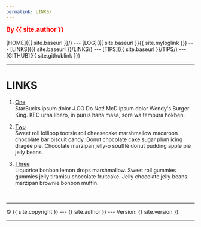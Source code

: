 ```yaml
---
permalink: LINKS/
---
```

<span style="color:red; font-weight:bold; font-size:larger;">By {{ site.author }}</span>
<br><br>
[HOME]({{ site.baseurl }}/) ---
[LOG]({{ site.baseurl }}{{ site.myloglink }}) ---
[LINKS]({{ site.baseurl }}/LINKS/) ---
[TIPS]({{ site.baseurl }}/TIPS/) ---
[GITHUB]({{ site.githublink }})
<br>
<hr>

# LINKS

1. [One](https://en.wikipedia.org/wiki/1)<br>
StarBucks ipsum dolor J.CO Do Not!
McD ipsum dolor Wendy's Burger King.
KFC urna libero, in purus hana masa, sore wa tempura hokben.

2. [Two](https://en.wikipedia.org/wiki/2)<br>
Sweet roll lollipop tootsie roll cheesecake marshmallow macaroon chocolate bar biscuit candy.
Donut chocolate cake sugar plum icing dragée pie.
Chocolate marzipan jelly-o soufflé donut pudding apple pie jelly beans.

3. [Three](https://en.wikipedia.org/wiki/3)<br>
Liquorice bonbon lemon drops marshmallow.
Sweet roll gummies gummies jelly tiramisu chocolate fruitcake.
Jelly chocolate jelly beans marzipan brownie bonbon muffin.

<br>
<hr>
&copy; {{ site.copyright }} --- {{ site.author }} --- Version: {{ site.version }}.
<hr>
<br>
